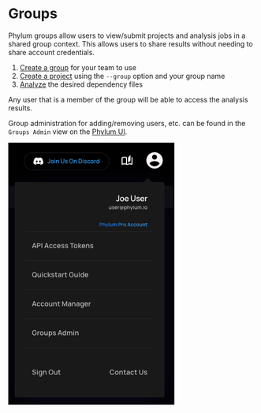 # Groups

Phylum groups allow users to view/submit projects and analysis jobs in a shared group context. This allows users to share results without needing to share account credentials.

1. [Create a group](../cli/commands/phylum_group_create.md) for your team to use
2. [Create a project](../cli/commands/phylum_project_create.md) using the `--group` option and your group name
3. [Analyze](../cli/commands/phylum_analyze.md) the desired dependency files

Any user that is a member of the group will be able to access the analysis results.

Group administration for adding/removing users, etc. can be found in the `Groups Admin` view on the [Phylum UI](https://app.phylum.io/auth/login).

![user menu](../../assets/user-menu.png)
